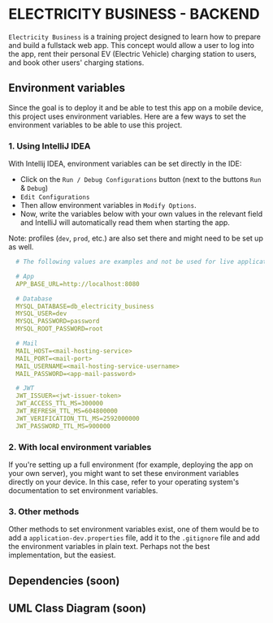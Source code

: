 # ELECTRICITY BUSINESS - BACKEND

`Electricity Business` is a training project designed to learn how to prepare and build a fullstack
web app. This concept would allow a user to log into the app, rent their personal EV (Electric
Vehicle) charging station to users, and book other users' charging stations.

## Environment variables

Since the goal is to deploy it and be able to test this app on a mobile device, this project uses
environment variables. Here are a few ways to set the environment variables to be able to use this
project.

### 1. Using IntelliJ IDEA

With Intellij IDEA, environment variables can be set directly in the IDE:

- Click on the `Run / Debug Configurations` button (next to the buttons `Run` & `Debug`)
- `Edit Configurations`
- Then allow environment variables in `Modify Options`.
- Now, write the variables below with your own values in the relevant field and IntelliJ will
  automatically read them when starting the app.

Note: profiles (`dev`, `prod`, etc.) are also set there and might need to be set up as well.

```yaml
  # The following values are examples and not be used for live applications 

  # App
  APP_BASE_URL=http://localhost:8080

  # Database
  MYSQL_DATABASE=db_electricity_business
  MYSQL_USER=dev
  MYSQL_PASSWORD=password
  MYSQL_ROOT_PASSWORD=root

  # Mail
  MAIL_HOST=<mail-hosting-service>
  MAIL_PORT=<mail-port>
  MAIL_USERNAME=<mail-hosting-service-username>
  MAIL_PASSWORD=<app-mail-password>

  # JWT
  JWT_ISSUER=<jwt-issuer-token>
  JWT_ACCESS_TTL_MS=300000
  JWT_REFRESH_TTL_MS=604800000
  JWT_VERIFICATION_TTL_MS=2592000000
  JWT_PASSWORD_TTL_MS=900000
```

### 2. With local environment variables

If you're setting up a full environment (for example, deploying the app on your own server), you
might want to set these environment variables directly on your device. In this case, refer to your
operating system's documentation to set environment variables.

### 3. Other methods

Other methods to set environment variables exist, one of them would be to add a
`application-dev.properties` file, add it to the `.gitignore` file and add the environment variables
in plain text. Perhaps not the best implementation, but the easiest.

## Dependencies (soon)

## UML Class Diagram (soon)
